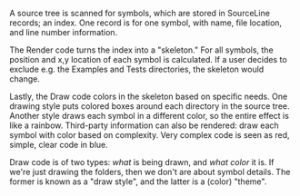 A source tree is scanned for symbols, which are stored in SourceLine records; an index. One record is for one symbol, with name, file location, and line number information.

The Render code turns the index into a "skeleton." For all symbols, the position and x,y location of each symbol is calculated.  If a user decides to exclude e.g. the Examples and Tests directories, the skeleton would change.

Lastly, the Draw code colors in the skeleton based on specific needs. One drawing style puts colored boxes around each directory in the source tree. Another style draws each symbol in a different color, so the entire effect is like a rainbow.  Third-party information can also be rendered: draw each symbol with color based on complexity. Very complex code is seen as red, simple, clear code in blue.

Draw code is of two types: _what_ is being drawn, and _what color_ it is. If we're just drawing the folders, then we don't are about symbol details. The former is known as a "draw style", and the latter is a (color) "theme".
